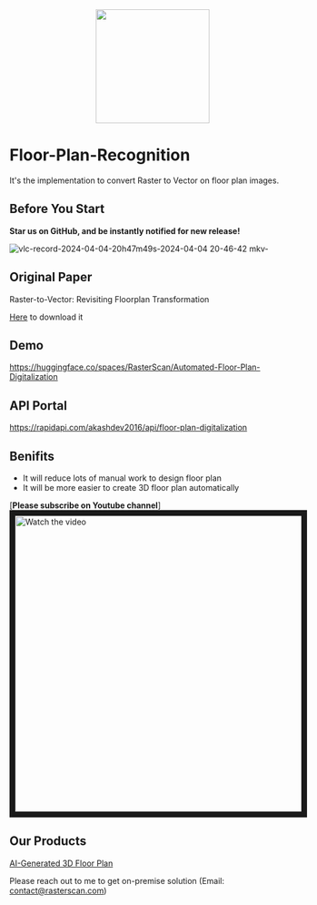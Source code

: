 <div align="center">
<img alt="" src="https://github.com/RasterScan/Floor-Plan-Digitalization/assets/100861353/9d11859f-ba5e-44cb-84d6-8067327b6ffe.png" width=200/>
</div>

# Floor-Plan-Recognition

It's the implementation to convert Raster to Vector on floor plan images.

## Before You Start
**Star us on GitHub, and be instantly notified for new release!**

![vlc-record-2024-04-04-20h47m49s-2024-04-04 20-46-42 mkv-](https://github.com/RasterScan/Floor-Plan-Recognition/assets/100861353/2ff494e2-12bb-4efb-8433-be096739037a)

## Original Paper
Raster-to-Vector: Revisiting Floorplan Transformation

[Here](https://jiajunwu.com/papers/im2cad_iccv.pdf) to download it

## Demo
https://huggingface.co/spaces/RasterScan/Automated-Floor-Plan-Digitalization

## API Portal
https://rapidapi.com/akashdev2016/api/floor-plan-digitalization

## Benifits
- It will reduce lots of manual work to design floor plan
- It will be more easier to create 3D floor plan automatically

[**Please subscribe on Youtube channel**]
<a href="http://www.youtube.com/watch?feature=player_embedded&v=UF0xeKG23W4" target="_blank">
 <img src="http://img.youtube.com/vi/UF0xeKG23W4/maxresdefault.jpg" alt="Watch the video" width="960" height="520" border="10" />
</a>

## Our Products
[AI-Generated 3D Floor Plan](https://github.com/RasterScan/Floor-Plan-3D-Creation)

Please reach out to me to get on-premise solution (Email: contact@rasterscan.com)


